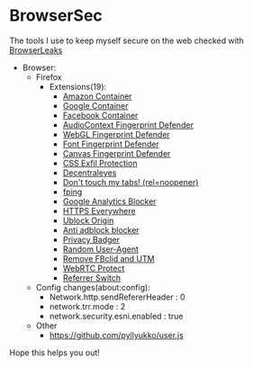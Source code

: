 # BrowserSec
The tools I use to keep myself secure on the web checked with [BrowserLeaks](https://browserleaks.com/)

* Browser:
  * Firefox
    * Extensions(19):
      * [Amazon Container](https://addons.mozilla.org/en-US/firefox/addon/amazon-container/)
      * [Google Container](https://addons.mozilla.org/en-US/firefox/addon/google-container/)
      * [Facebook Container](https://addons.mozilla.org/en-US/firefox/addon/facebook-container/)
      * [AudioContext Fingerprint Defender](https://addons.mozilla.org/en-US/firefox/addon/audioctx-fingerprint-defender/)
      * [WebGL Fingerprint Defender](https://addons.mozilla.org/en-US/firefox/addon/webgl-fingerprint-defender/)
      * [Font Fingerprint Defender](https://addons.mozilla.org/en-US/firefox/addon/font-fingerprint-defender/)
      * [Canvas Fingerprint Defender](https://addons.mozilla.org/en-US/firefox/addon/canvas-fingerprint-defender/)
      * [CSS Exfil Protection](https://addons.mozilla.org/en-US/firefox/addon/css-exfil-protection/)
      * [Decentraleyes](https://addons.mozilla.org/en-US/firefox/addon/decentraleyes/)
      * [Don't touch my tabs! (rel=noopener)](https://addons.mozilla.org/en-US/firefox/addon/dont-touch-my-tabs/)
      * [fping](https://addons.mozilla.org/en-US/firefox/addon/fping/)
      * [Google Analytics Blocker](https://addons.mozilla.org/en-US/firefox/addon/google-analytics-blocker/)
      * [HTTPS Everywhere](https://addons.mozilla.org/en-US/firefox/addon/https-everywhere/)
      * [Ublock Origin](https://addons.mozilla.org/en-US/firefox/addon/ublock-origin/)
      * [Anti adblock blocker](https://addons.mozilla.org/en-US/firefox/addon/anti-adblock-blocker/)
      * [Privacy Badger](https://addons.mozilla.org/en-US/firefox/addon/privacy-badger17/)
      * [Random User-Agent](https://addons.mozilla.org/en-US/firefox/addon/random_user_agent/)
      * [Remove FBclid and UTM](https://addons.mozilla.org/en-US/firefox/addon/remove-fbclid-and-utm/)
      * [WebRTC Protect](https://addons.mozilla.org/en-US/firefox/addon/webrtc-protect/)
      * [Referrer Switch](https://addons.mozilla.org/en-US/firefox/addon/referrer-switch/)
  * Config changes(about:config):
      * Network.http.sendRefererHeader : 0
      * network.trr.mode : 2
      * network.security.esni.enabled : true
  * Other
      * https://github.com/pyllyukko/user.js

Hope this helps you out!
